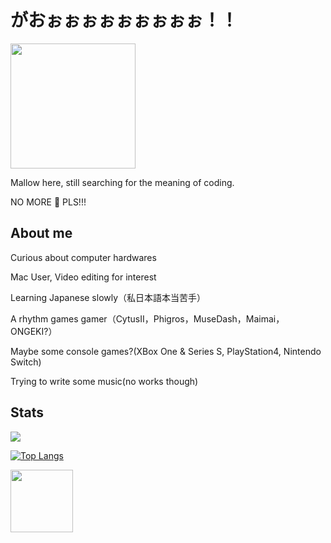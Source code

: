 # がおぉぉぉぉぉぉぉぉぉ！！

<img src="https://github.com/mallow5359/mallow5359/blob/main/IMG_3330.PNG" width="200" height="200">

Mallow here, still searching for the meaning of coding.

NO MORE 🐛 PLS!!!

## About me

Curious about computer hardwares

Mac User, Video editing for interest

Learning Japanese slowly（私日本語本当苦手）

A rhythm games gamer（CytusII，Phigros，MuseDash，Maimai，ONGEKI?）

Maybe some console games?(XBox One & Series S, PlayStation4, Nintendo Switch)

Trying to write some music(no works though)

## Stats

<img align="center" src="https://github-readme-stats.vercel.app/api/?username=mallow5359&theme=solarized-light" />

[![Top Langs](https://github-readme-stats.vercel.app/api/top-langs/?username=mallow5359&layout=compact)](https://github.com/anuraghazra/github-readme-stats)


<img src="https://github.com/mallow5359/mallow5359/blob/main/IMG_3766.JPG" width="100">
